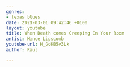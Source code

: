 ```yaml
---
genres:
- texas blues
date: 2021-03-01 09:42:46 +0100
layout: youtube
title: When Death comes Creeping In Your Room
artist: Mance Lipscomb
youtube-url: H_GoKB5v3Lk
author: Raul

---
```

